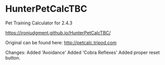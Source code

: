 # HunterPetCalcTBC
Pet Training Calculator for 2.4.3

https://ironjudgment.github.io/HunterPetCalcTBC/









Original can be found here: http://petcalc.tripod.com

Changes:
Added 'Avoidance'
Added 'Cobra Reflexes'
Added proper reset button.

